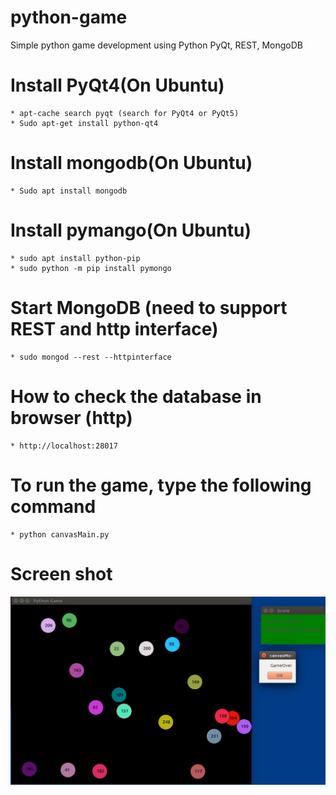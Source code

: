 # python-game
Simple python game development using Python PyQt, REST, MongoDB

# Install PyQt4(On Ubuntu)
	* apt-cache search pyqt (search for PyQt4 or PyQt5)
	* Sudo apt-get install python-qt4
# Install mongodb(On Ubuntu)
	* Sudo apt install mongodb
# Install pymango(On Ubuntu)
	* sudo apt install python-pip
	* sudo python -m pip install pymongo
# Start MongoDB (need to support REST and http interface)
	* sudo mongod --rest --httpinterface
# How to check the database in browser (http)
	* http://localhost:28017

# To run the game, type the following command
	* python canvasMain.py

# Screen shot
![alt text](https://github.com/saanvijay/python-game/blob/master/screen-shot-game.png)

